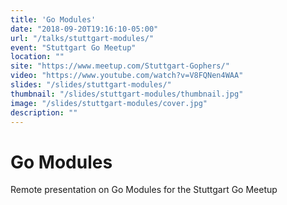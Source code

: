 ```yaml
---
title: 'Go Modules'
date: "2018-09-20T19:16:10-05:00"
url: "/talks/stuttgart-modules/"
event: "Stuttgart Go Meetup"
location: ""
site: "https://www.meetup.com/Stuttgart-Gophers/"
video: "https://www.youtube.com/watch?v=V8FQNen4WAA"
slides: "/slides/stuttgart-modules/"
thumbnail: "/slides/stuttgart-modules/thumbnail.jpg"
image: "/slides/stuttgart-modules/cover.jpg"
description: ""
---
```


# Go Modules

Remote presentation on Go Modules for the Stuttgart Go Meetup